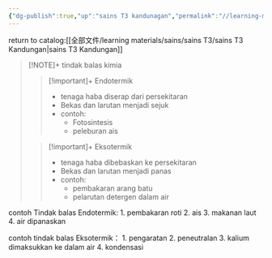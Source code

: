 ```yaml
---
{"dg-publish":true,"up":"sains T3 kandunagan","permalink":"//learning-materials/sains/sains-t3/bab5-termokimia/","dgPassFrontmatter":true}
---
```


return to catalog:[[全部文件/learning materials/sains/sains T3/sains T3 Kandungan\|sains T3 Kandungan]]

> [!NOTE]+ tindak balas kimia 
> 
>>[!important]+ Endotermik
>>- tenaga haba diserap dari persekitaran
>>- Bekas dan larutan menjadi sejuk
>>- contoh:
>>      - Fotosintesis
>>      - peleburan ais
>
>>[!important]+ Eksotermik
>>- tenaga haba dibebaskan ke persekitaran
>>- Bekas dan larutan menjadi panas
>>- contoh:
>>     - pembakaran arang batu
>>     - pelarutan detergen dalam air


contoh Tindak balas Endotermik:
     1. pembakaran roti
     2. ais
     3. makanan laut
     4. air dipanaskan

contoh tindak balas Eksotermik：
     1. pengaratan 
     2. peneutralan 
     3. kalium dimaksukkan ke dalam air 
     4. kondensasi
